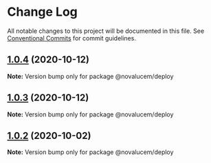 # Change Log

All notable changes to this project will be documented in this file.
See [Conventional Commits](https://conventionalcommits.org) for commit guidelines.

## [1.0.4](https://github.com/lucemans/novalucem/compare/@novalucem/deploy@1.0.3...@novalucem/deploy@1.0.4) (2020-10-12)

**Note:** Version bump only for package @novalucem/deploy





## [1.0.3](https://github.com/lucemans/novalucem/compare/@novalucem/deploy@1.0.2...@novalucem/deploy@1.0.3) (2020-10-12)

**Note:** Version bump only for package @novalucem/deploy





## [1.0.2](https://github.com/lucemans/novalucem/compare/@novalucem/deploy@1.0.1...@novalucem/deploy@1.0.2) (2020-10-02)

**Note:** Version bump only for package @novalucem/deploy
